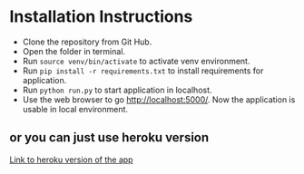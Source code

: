 # Installation Instructions

* Clone the repository from Git Hub.
* Open the folder in terminal. 
* Run `source venv/bin/activate` to activate venv environment.
* Run `pip install -r requirements.txt` to install requirements for application.
* Run `python run.py` to start application in localhost.
* Use the web browser to go [http://localhost:5000/](http://localhost:5000/).
Now the application is usable in local environment.

## or you can just use heroku version
[Link to heroku version of the app](https://horse-app.herokuapp.com/)
